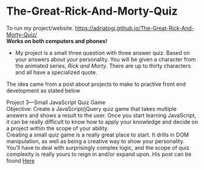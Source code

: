 ﻿# The-Great-Rick-And-Morty-Quiz
To run my project/website. https://adriatogi.github.io/The-Great-Rick-And-Morty-Quiz/ <br/>
**Works on both computers and phones!**

- My project is a small three question with three answer quiz. Based on your answers about your personality. You will be given a character from the animated series, *Rick and Morty*. There are up to thirty characters and all have a specialized quote.

The idea came from a post about projects to make to practive front end development as stated below

Project 3—Small JavaScript Quiz Game <br/>
Objective: Create a JavaScript/jQuery quiz game that takes multiple answers and shows a result to the user.
Once you start learning JavaScript, it can be really difficult to know how to apply your knowledge and decide on a project within the scope of your ability. <br />
Creating a small quiz game is a really great place to start. It drills in DOM manipulation, as well as being a creative way to show your personality. <br />
You’ll have to deal with surprisingly complex logic, and the scope of quiz complexity is really yours to reign in and/or expand upon.
His post can be found [Here](https://medium.com/@GarrettLevine/5-projects-to-complete-when-starting-to-learn-front-end-web-development-48e8a1ce3178)

